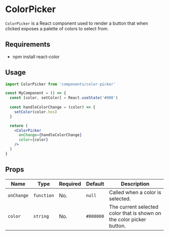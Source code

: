 # ColorPicker

`ColorPicker` is a React component used to render a button that when clicked exposes a palette of colors to select from.

## Requirements

* npm install react-color

## Usage

```jsx
import ColorPicker from 'components/color-picker'

const MyComponent = () => {
  const [color, setColor] = React.useState('#000')
  
  const handleColorChange = (color) => {
    setColor(color.hex)
  }

  return (
    <ColorPicker 
      onChange={handleColorChange}
      color={color}
    />
  )
}
```

## Props

| Name         | Type         | Required   | Default     | Description                                                            |
| ------------ | ------------ | ---------- | ----------- | ---------------------------------------------------------------------- |
| `onChange`   | `function`   | No.        | `null`      | Called when a color is selected.                                       |
| `color`      | `string`     | No.        | `#000000`   | The current selected color that is shown on the color picker button.   |

